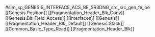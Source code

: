 #sim_sp_GENESIS_INTERFACE_ACS_BE_SR3DNG_src_src_gen_fe_be
[[Genesis.Position]]
[[Fragmentation_Header_Blk_Conv]]
[[Genesis.Bit_Field_Access]]
[[Interfaces]]
[[Genesis]]
[[Fragmentation_Header_Blk_Default]]
[[Genesis.Stack]]
[[Common_Basic_Type_Read]]
[[Fragmentation_Header_Blk]]
